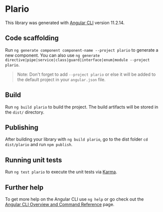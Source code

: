 # Plario

This library was generated with [Angular CLI](https://github.com/angular/angular-cli) version 11.2.14.

## Code scaffolding

Run `ng generate component component-name --project plario` to generate a new component. You can also use `ng generate directive|pipe|service|class|guard|interface|enum|module --project plario`.
> Note: Don't forget to add `--project plario` or else it will be added to the default project in your `angular.json` file. 

## Build

Run `ng build plario` to build the project. The build artifacts will be stored in the `dist/` directory.

## Publishing

After building your library with `ng build plario`, go to the dist folder `cd dist/plario` and run `npm publish`.

## Running unit tests

Run `ng test plario` to execute the unit tests via [Karma](https://karma-runner.github.io).

## Further help

To get more help on the Angular CLI use `ng help` or go check out the [Angular CLI Overview and Command Reference](https://angular.io/cli) page.
